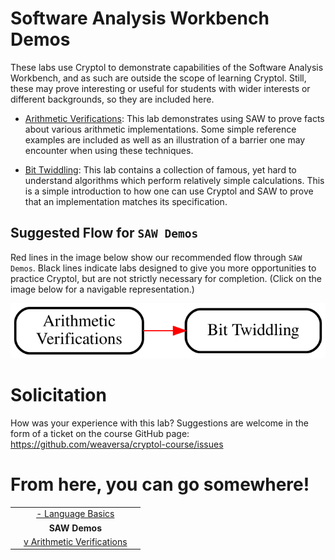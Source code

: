 # Software Analysis Workbench Demos

These labs use Cryptol to demonstrate capabilities of the Software
Analysis Workbench, and as such are outside the scope of learning
Cryptol. Still, these may prove interesting or useful for students
with wider interests or different backgrounds, so they are included
here.

* [Arithmetic
  Verifications](./ArithmeticVerifications/ArithmeticVerifications.md):
  This lab demonstrates using SAW to prove facts about various
  arithmetic implementations. Some simple reference examples are
  included as well as an illustration of a barrier one may encounter
  when using these techniques.

* [Bit Twiddling](./Bittwiddling/Bittwiddling.md): This lab
   contains a collection of famous, yet hard to understand algorithms
   which perform relatively simple calculations. This is a simple
   introduction to how one can use Cryptol and SAW to prove that an
   implementation matches its specification.

## Suggested Flow for `SAW Demos`

Red lines in the image below show our recommended flow through
`SAW Demos`. Black lines indicate labs designed to give you more
opportunities to practice Cryptol, but are not strictly necessary
for completion. (Click on the image below for a navigable
representation.)

[![Suggested Flow for SAW Demos](../../../misc/SAWDemos.gv.svg)](../../../misc/SAWDemos.gv.svg)


# Solicitation

How was your experience with this lab? Suggestions are welcome in the
form of a ticket on the course GitHub page:
https://github.com/weaversa/cryptol-course/issues

# From here, you can go somewhere!

||||
|-:|:-:|-|
|| [ - Language Basics ](../../Language/Basics.md) ||
|| **SAW Demos** ||
|| [ v Arithmetic Verifications ]( ./ArithmeticVerifications/ArithmeticVerifications.md ) ||

